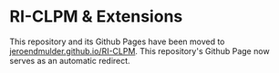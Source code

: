 # RI-CLPM & Extensions

This repository and its Github Pages have been moved to [jeroendmulder.github.io/RI-CLPM](jeroendmulder.github.io/RI-CLPM). This repository's Github Page now serves as an automatic redirect. 


